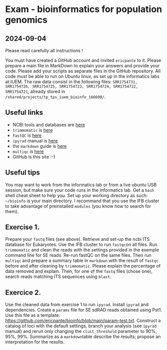 # Exam - bioinformatics for population genomics
## 2024-09-04

Please read carefully all instructions ! 

You must have created a GitHub account and invited `ericpante` to it. 
Please prepare a main file in MarkDown to explain your answers and provide your code. 
Please add your scripts as separate files in the GitHub repository. 
All code must be able to run on Ubuntu linux, as set up in the informatics labs at IUEM. 
The raw data consist in the following files: `SRR1754731, SRR1754726, SRR1754725, SRR1754723, SRR1754724, SRR1754722, SRR1754721`, 
already stored in `/shared/projects/tp_tps_iuem_bioinfo_166600/`.


## Useful links
- NCBI tools and databases are [here](https://blast.ncbi.nlm.nih.gov/Blast.cgi?CMD=Web&PAGE_TYPE=BlastDocs&DOC_TYPE=Download)
- `trimmomatic` is [here](http://www.usadellab.org/cms/?page=trimmomatic)
- `FastQC` is [here](http://www.usadellab.org/cms/?page=trimmomatic)
- `ipyrad` manual is [here](https://ipyrad.readthedocs.io/en/master/ )
- the `markdown` guide is [here](https://www.markdownguide.org)
- `multiqc` is [here](https://www.google.com/search?client=safari&rls=en&q=multiqc&ie=UTF-8&oe=UTF-8)
- GitHub is this site :-)

## Useful tips

You may want to work from the informatics lab or from a live ubuntu USB session, but make sure your code runs in the informatics lab. 
Get a `bash` shell cheat sheet to help you. Set up your working directory as such: `~/bioinfo` is your main directory. 
I recommand that you use the IFB cluster to take advantage of preinstalled `modules` (you know how to search for them).

## Exercise 1. 

Prepare your `fastq` files (see above). Retrieve and set-up the ncbi ITS database for Eukaryotes. 
Use the IFB cluster to run `fastqc`on all files. 
Run `trimmomatic` and clean the reads with the settings provided in the exemple command line for SE reads.
Re-run fastQC on the same files. 
Then run `multiqc` and prepare a summary table in `markdown` with the result of `fastqc` before and after cleaning by `trimmomatic`. 
Please explain the percentage of data removed and explain. 
Then, for one of the `fastq` files (chose one), search reads matching ITS sequences using `blast`. 

## Exercice 2. 

Use the cleaned data from exercise 1 to run `ipyrad`. Install `ipyrad` and dependencies. Create a `params` file for SE sdRAD reads obtained using Pst1. Use this file as a template: https://github.com/ericpante/bioinfo/blob/main/param-test.txt. Construct a catalog of loci with the default settings, branch your analysis (see `ipyrad` manual) and rerun only changing the `clust_threshold` parameter to 90%, 95%, 99%. Summarize as a `markdown`table describe the results; propose an interpretation for the results.
